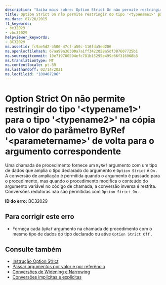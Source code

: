 ```yaml
---
description: "Saiba mais sobre: Option Strict On não permite restringir do tipo ' <typename1> ' ao tipo ' <typename2> ' na cópia do valor do parâmetro ByRef ' de <parametername> volta para o argumento correspondente"
title: Option Strict On não permite restringir do tipo '<typename1>' para o tipo '<typename2>' na cópia do valor do parâmetro ByRef '<parametername>' de volta para o argumento correspondente
ms.date: 07/20/2015
f1_keywords:
- bc32029
- vbc32029
helpviewer_keywords:
- BC32029
ms.assetid: fc9ae5d2-b506-47cf-a50c-116fda5ed206
ms.openlocfilehash: 67aa99a36300a7a1ff3422028a5df387607725b1
ms.sourcegitcommit: 10e719780594efc781b15295e499c66f316068b8
ms.translationtype: MT
ms.contentlocale: pt-BR
ms.lasthandoff: 02/14/2021
ms.locfileid: "100467206"
---
```

# <a name="option-strict-on-disallows-narrowing-from-type-typename1-to-type-typename2-in-copying-the-value-of-byref-parameter-parametername-back-to-the-matching-argument"></a>Option Strict On não permite restringir do tipo '\<typename1>' para o tipo '\<typename2>' na cópia do valor do parâmetro ByRef '\<parametername>' de volta para o argumento correspondente

Uma chamada de procedimento fornece um `ByRef` argumento com um tipo de dados que amplia o tipo declarado do argumento e `Option Strict` é `On` . A conversão de ampliação é permitida quando o argumento é passado para o procedimento, mas quando o procedimento modifica o conteúdo do argumento variável no código de chamada, a conversão inversa é restrita. Conversões redutoras não são permitidas com `Option Strict On` .  
  
 **ID do erro:** BC32029  
  
## <a name="to-correct-this-error"></a>Para corrigir este erro  
  
- Forneça cada `ByRef` argumento na chamada de procedimento com o mesmo tipo de dados do tipo declarado ou ative `Option Strict Off` .  
  
## <a name="see-also"></a>Consulte também

- [Instrução Option Strict](../language-reference/statements/option-strict-statement.md)
- [Passar argumentos por valor e por referência](../programming-guide/language-features/procedures/passing-arguments-by-value-and-by-reference.md)
- [Conversões de Widening e Narrowing](../programming-guide/language-features/data-types/widening-and-narrowing-conversions.md)
- [Conversões implícitas e explícitas](../programming-guide/language-features/data-types/implicit-and-explicit-conversions.md)
